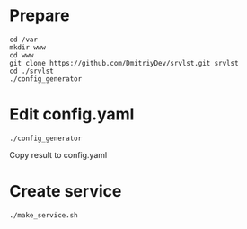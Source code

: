 # Prepare

```
cd /var
mkdir www
cd www
git clone https://github.com/DmitriyDev/srvlst.git srvlst
cd ./srvlst
./config_generator
```

# Edit config.yaml
```
./config_generator
```
Copy result to config.yaml

# Create service
```
./make_service.sh
```
